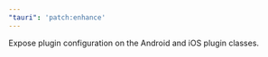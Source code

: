 ```yaml
---
"tauri": 'patch:enhance'
---
```


Expose plugin configuration on the Android and iOS plugin classes.
